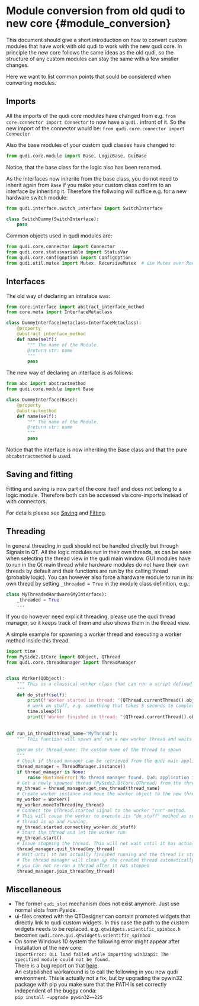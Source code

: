 # Module conversion from old qudi to new core {#module_conversion}
This document should give a short introduction on how to convert custom modules 
that have work with old qudi to work with the new qudi core. 
In principle the new core follows the same ideas as the old qudi, 
so the structure of any custom modules can stay the same with a few smaller changes. 

Here we want to list common points that sould be considered when converting modules.

## Imports
All the imports of the qudi core modules have changed from e.g. 
`from core.connector import Connector` to now have a `qudi.` infront of it. 
So the new import of the connector would be: `from qudi.core.connector import Connector`

Also the base modules of your custom qudi classes have changed to:
```Python
from qudi.core.module import Base, LogicBase, GuiBase
```
Notice, that the base class for the logic also has been renamed.

As the Interfaces now inherite from the base class, 
you do not need to inherit again from `Base` if you make your custom class 
confirm to an interface by inheriting it. 
Therefore the follwoing will suffice e.g. for a new hardware switch module:
```Python
from qudi.interface.switch_interface import SwitchInterface

class SwitchDummy(SwitchInterface):
    pass
```

Common objects used in qudi modules are:
```Python
from qudi.core.connector import Connector
from qudi.core.statusvariable import StatusVar
from qudi.core.configoption import ConfigOption
from qudi.util.mutex import Mutex, RecursiveMutex  # use Mutex over RecursiveMutex whenever possible
```

## Interfaces
The old way of declaring an intraface was:
```Python
from core.interface import abstract_interface_method
from core.meta import InterfaceMetaclass

class DummyInterface(metaclass=InterfaceMetaclass):
    @property
    @abstract_interface_method
    def name(self):
        """ The name of the Module.
        @return str: name
        """
        pass
```

The new way of declaring an interface is as follows:
```Python
from abc import abstractmethod
from qudi.core.module import Base

class DummyInterface(Base):
    @property
    @abstractmethod
    def name(self):
        """ The name of the Module.
        @return str: name
        """
        pass
```
Notice that the interface is now inheriting the Base class and that the pure `abcabstractmethod` is used.

## Saving and fitting

Fitting and saving is now part of the core itself and does not belong to a logic module. 
Therefore both can be accessed via core-imports instead of with connectors.

For details please see [Saving](data_storage.md) and [Fitting](data_fitting_integration.md).

## Threading
In general threading in qudi should not be handled directly but through Signals in QT. 
All the logic modules run in their own threads, as can be seen when selecting the 
thread view in the qudi main window. GUI modules have to run in the Qt main thread 
while hardware modules do not have their own threads by default and their functions are run 
by the calling thread (probably logic).
You can however also force a hardware module to run in its own thread by setting `_threaded = True` 
in the module class definition, e.g.:
```Python
class MyThreadedHardware(MyInterface):
    _threaded = True
    ...
```

If you do however need explicit threading, please use the qudi thread manager, 
so it keeps track of them and also shows them in the thread view.

A simple example for spawning a worker thread and executing a worker method inside this thread.
```Python
import time
from PySide2.QtCore import QObject, QThread
from qudi.core.threadmanager import ThreadManager


class Worker(QObject):
    """ This is a classical worker class that can run a script defined e.g. in "do_stuff"
    """
    def do_stuff(self):
        print(f'Worker started in thread: "{QThread.currentThread().objectName()}"')
        # work on stuff, e.g. something that takes 5 seconds to complete
        time.sleep(5)
        print(f'Worker finished in thread: "{QThread.currentThread().objectName()}"')
        
        
def run_in_thread(thread_name='MyThread'):
    """ This function will spawn and run a new worker thread and waits until it has finished.
    
    @param str thread_name: The custom name of the thread to spawn
    """
    # Check if thread manager can be retrieved from the qudi main application
    thread_manager = ThreadManager.instance()
    if thread_manager is None:
        raise RuntimeError('No thread manager found. Qudi application is probably not running.')
    # Get a newly spawned thread (PySide2.QtCore.QThread) from the thread manager and give it a name
    my_thread = thread_manager.get_new_thread(thread_name)
    # Create worker instance and move the worker object to the new thread
    my_worker = Worker()
    my_worker.moveToThread(my_thread)
    # Connect the QThread.started signal to the worker "run"-method.
    # This will cause the worker to execute its "do_stuff" method as soon as the corresponding
    # thread is up and running.
    my_thread.started.connect(my_worker.do_stuff)
    # Start the thread and let the worker run
    my_thread.start()
    # Issue stopping the thread. This will not wait until it has actually stopped.
    thread_manager.quit_thread(my_thread)
    # Wait until it has actually finished running and the thread is stopped.
    # The thread manager will clean up the created thread automatically after it has stopped so 
    # you can not re-run a thread after it has stopped
    thread_manager.join_thread(my_thread)
```

## Miscellaneous

- The former `qudi_slot` mechanism does not exist anymore. 
  Just use normal slots from Pyside.
- ui-files created with the QTDesigner can contain promoted widgets that directly 
  link to qudi custom widgets. In this case the path to the custom widgets needs to be replaced.
  e.g. `qtwidgets.scientific_spinbox.h` becomes `qudi.core.gui.qtwidgets.scientific_spinbox`
- On some Windows 10 system the following error might appear after installation of the new core:\
`ImportError: DLL load failed while importing win32api: The specified module could not be found.`\
  There is a bug report on that [here](https://github.com/jupyter/notebook/issues/4980). \
  An estabilished workaround is to call the following in you new qudi environment. 
  This is actually not a fix, but by upgrading the pywin32 package with pip 
  you make sure that the PATH is set correctly independent of the buggy conda: \
  `pip install –upgrade pywin32==225`
